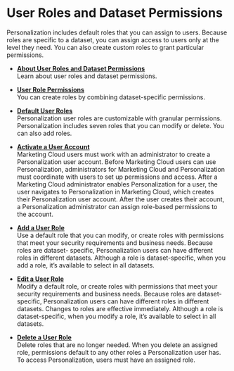 

# User Roles and Dataset Permissions

Personalization includes default roles that you can assign to users. Because
roles are specific to a dataset, you can assign access to users only at the
level they need. You can also create custom roles to grant particular
permissions.

  * **[About User Roles and Dataset Permissions](https://help.salesforce.com/s/articleView?id=sf.mc_pers_setup_user_roles_dataset_permissions_about.htm&language=en_US&type=5)**  
Learn about user roles and dataset permissions.

  * **[User Role Permissions](https://help.salesforce.com/s/articleView?id=sf.mc_pers_setup_user_role_permissions.htm&language=en_US&type=5)**  
You can create roles by combining dataset-specific permissions.

  * **[Default User Roles](https://help.salesforce.com/s/articleView?id=sf.mc_pers_setup_user_roles_default.htm&language=en_US&type=5)**  
Personalization user roles are customizable with granular permissions.
Personalization includes seven roles that you can modify or delete. You can
also add roles.

  * **[Activate a User Account](https://help.salesforce.com/s/articleView?id=sf.mc_pers_setup_user_account_activate.htm&language=en_US&type=5)**  
Marketing Cloud users must work with an administrator to create a
Personalization user account. Before Marketing Cloud users can use
Personalization, administrators for Marketing Cloud and Personalization must
coordinate with users to set up permissions and access. After a Marketing
Cloud administrator enables Personalization for a user, the user navigates to
Personalization in Marketing Cloud, which creates their Personalization user
account. After the user creates their account, a Personalization administrator
can assign role-based permissions to the account.

  * **[Add a User Role](https://help.salesforce.com/s/articleView?id=sf.mc_pers_user_role_add.htm&language=en_US&type=5)**  
Use a default role that you can modify, or create roles with permissions that
meet your security requirements and business needs. Because roles are dataset-
specific, Personalization users can have different roles in different
datasets. Although a role is dataset-specific, when you add a role, it’s
available to select in all datasets.

  * **[Edit a User Role](https://help.salesforce.com/s/articleView?id=sf.mc_pers_user_role_edit.htm&language=en_US&type=5)**  
Modify a default role, or create roles with permissions that meet your
security requirements and business needs. Because roles are dataset-specific,
Personalization users can have different roles in different datasets. Changes
to roles are effective immediately. Although a role is dataset-specific, when
you modify a role, it’s available to select in all datasets.

  * **[Delete a User Role](https://help.salesforce.com/s/articleView?id=sf.mc_pers_user_role_delete.htm&language=en_US&type=5)**  
Delete roles that are no longer needed. When you delete an assigned role,
permissions default to any other roles a Personalization user has. To access
Personalization, users must have an assigned role.

